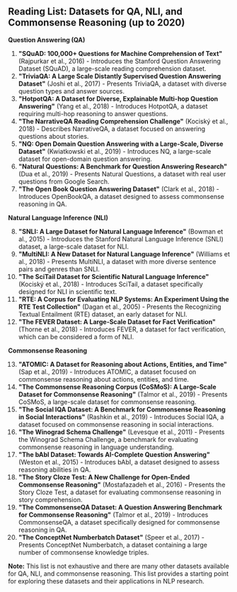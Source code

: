 ## Reading List: Datasets for QA, NLI, and Commonsense Reasoning (up to 2020)

**Question Answering (QA)**

1. **"SQuAD: 100,000+ Questions for Machine Comprehension of Text"** (Rajpurkar et al., 2016) - Introduces the Stanford Question Answering Dataset (SQuAD), a large-scale reading comprehension dataset.
2. **"TriviaQA: A Large Scale Distantly Supervised Question Answering Dataset"** (Joshi et al., 2017) - Presents TriviaQA, a dataset with diverse question types and answer sources.
3. **"HotpotQA: A Dataset for Diverse, Explainable Multi-hop Question Answering"** (Yang et al., 2018) - Introduces HotpotQA, a dataset requiring multi-hop reasoning to answer questions.
4. **"The NarrativeQA Reading Comprehension Challenge"** (Kociský et al., 2018) - Describes NarrativeQA, a dataset focused on answering questions about stories.
5. **"NQ: Open Domain Question Answering with a Large-Scale, Diverse Dataset"** (Kwiatkowski et al., 2019) - Introduces NQ, a large-scale dataset for open-domain question answering.
6. **"Natural Questions: A Benchmark for Question Answering Research"** (Dua et al., 2019) - Presents Natural Questions, a dataset with real user questions from Google Search.
7. **"The Open Book Question Answering Dataset"** (Clark et al., 2018) - Introduces OpenBookQA, a dataset designed to assess commonsense reasoning in QA.

**Natural Language Inference (NLI)**

8. **"SNLI: A Large Dataset for Natural Language Inference"** (Bowman et al., 2015) - Introduces the Stanford Natural Language Inference (SNLI) dataset, a large-scale dataset for NLI.
9. **"MultiNLI: A New Dataset for Natural Language Inference"** (Williams et al., 2018) - Presents MultiNLI, a dataset with more diverse sentence pairs and genres than SNLI.
10. **"The SciTail Dataset for Scientific Natural Language Inference"** (Kociský et al., 2018) - Introduces SciTail, a dataset specifically designed for NLI in scientific text.
11. **"RTE: A Corpus for Evaluating NLP Systems: An Experiment Using the RTE Test Collection"** (Dagan et al., 2005) - Presents the Recognizing Textual Entailment (RTE) dataset, an early dataset for NLI.
12. **"The FEVER Dataset: A Large-Scale Dataset for Fact Verification"** (Thorne et al., 2018) - Introduces FEVER, a dataset for fact verification, which can be considered a form of NLI.

**Commonsense Reasoning**

13. **"ATOMIC: A Dataset for Reasoning about Actions, Entities, and Time"** (Sap et al., 2019) - Introduces ATOMIC, a dataset focused on commonsense reasoning about actions, entities, and time.
14. **"The Commonsense Reasoning Corpus (CoSMoS): A Large-Scale Dataset for Commonsense Reasoning"** (Talmor et al., 2019) - Presents CoSMoS, a large-scale dataset for commonsense reasoning.
15. **"The Social IQA Dataset: A Benchmark for Commonsense Reasoning in Social Interactions"** (Rashkin et al., 2019) - Introduces Social IQA, a dataset focused on commonsense reasoning in social interactions.
16. **"The Winograd Schema Challenge"** (Levesque et al., 2011) - Presents the Winograd Schema Challenge, a benchmark for evaluating commonsense reasoning in language understanding.
17. **"The bAbI Dataset: Towards AI-Complete Question Answering"** (Weston et al., 2015) - Introduces bAbI, a dataset designed to assess reasoning abilities in QA.
18. **"The Story Cloze Test: A New Challenge for Open-Ended Commonsense Reasoning"** (Mostafazadeh et al., 2016) - Presents the Story Cloze Test, a dataset for evaluating commonsense reasoning in story comprehension.
19. **"The CommonsenseQA Dataset: A Question Answering Benchmark for Commonsense Reasoning"** (Talmor et al., 2019) - Introduces CommonsenseQA, a dataset specifically designed for commonsense reasoning in QA.
20. **"The ConceptNet Numberbatch Dataset"** (Speer et al., 2017) - Presents ConceptNet Numberbatch, a dataset containing a large number of commonsense knowledge triples.

**Note:** This list is not exhaustive and there are many other datasets available for QA, NLI, and commonsense reasoning. This list provides a starting point for exploring these datasets and their applications in NLP research.